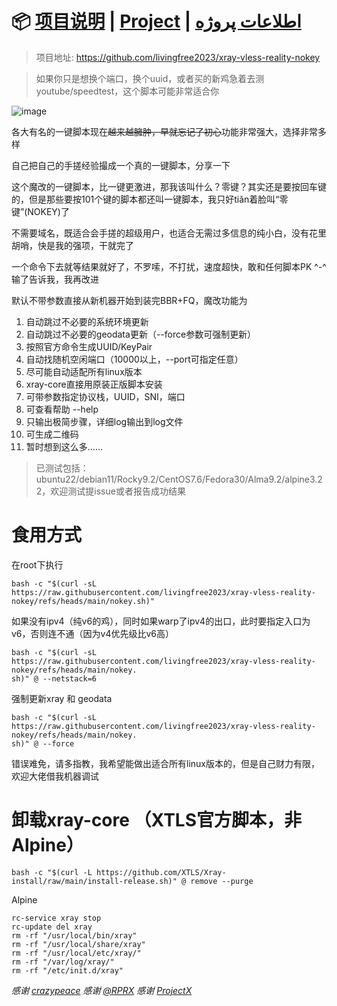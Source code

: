 # 📦 [项目说明](README.md) | [Project](README.en.md) | [اطلاعات پروژه](README.fa.md)
> 项目地址: https://github.com/livingfree2023/xray-vless-reality-nokey


> 如果你只是想换个端口，换个uuid，或者买的新鸡急着去测youtube/speedtest，这个脚本可能非常适合你

![image](https://img.imgdd.com/ce4a1b42-9219-4957-95df-1a67a844b162.png)

各大有名的一键脚本现在~~越来越臃肿，早就忘记了初心~~功能非常强大，选择非常多样

自己把自己的手搓经验撮成一个真的一键脚本，分享一下

这个魔改的一键脚本，比一键更激进，那我该叫什么？零键？其实还是要按回车键的，但是那些要按101个键的脚本都还叫一键脚本，我只好tiǎn着脸叫“零键”(NOKEY)了

不需要域名，既适合会手搓的超级用户，也适合无需过多信息的纯小白，没有花里胡哨，快是我的强项，干就完了

一个命令下去就等结果就好了，不罗嗦，不打扰，速度超快，敢和任何脚本PK ^-^ 输了告诉我，我再改进

默认不带参数直接从新机器开始到装完BBR+FQ，魔改功能为
1. 自动跳过不必要的系统环境更新
2. 自动跳过不必要的geodata更新（--force参数可强制更新）
3. 按照官方命令生成UUID/KeyPair
4. 自动找随机空闲端口（10000以上，--port可指定任意）
5. 尽可能自动适配所有linux版本
6. xray-core直接用原装正版脚本安装
7. 可带参数指定协议栈，UUID，SNI，端口
8. 可查看帮助 --help
9. 只输出极简步骤，详细log输出到log文件
10. 可生成二维码
11. 暂时想到这么多……

> 已测试包括：ubuntu22/debian11/Rocky9.2/CentOS7.6/Fedora30/Alma9.2/alpine3.22，欢迎测试提issue或者报告成功结果

# 食用方式

在root下执行
```
bash -c "$(curl -sL https://raw.githubusercontent.com/livingfree2023/xray-vless-reality-nokey/refs/heads/main/nokey.sh)"
```
如果没有ipv4（纯v6的鸡），同时如果warp了ipv4的出口，此时要指定入口为v6，否则连不通（因为v4优先级比v6高）
```
bash -c "$(curl -sL https://raw.githubusercontent.com/livingfree2023/xray-vless-reality-nokey/refs/heads/main/nokey.
sh)" @ --netstack=6
```
强制更新xray 和 geodata
```
bash -c "$(curl -sL https://raw.githubusercontent.com/livingfree2023/xray-vless-reality-nokey/refs/heads/main/nokey.
sh)" @ --force
```

错误难免，请多指教，我希望能做出适合所有linux版本的，但是自己财力有限，欢迎大佬借我机器调试


# 卸载xray-core （XTLS官方脚本，非Alpine）

```
bash -c "$(curl -L https://github.com/XTLS/Xray-install/raw/main/install-release.sh)" @ remove --purge
```
Alpine
```
rc-service xray stop
rc-update del xray    
rm -rf "/usr/local/bin/xray"  
rm -rf "/usr/local/share/xray" 
rm -rf "/usr/local/etc/xray/"  
rm -rf "/var/log/xray/" 
rm -rf "/etc/init.d/xray" 
```


_感谢 [crazypeace](https://github.com/crazypeace/)_
_感谢 [@RPRX](https://github.com/RPRX)_
_感谢 [ProjectX](https://github.com/XTLS)_
